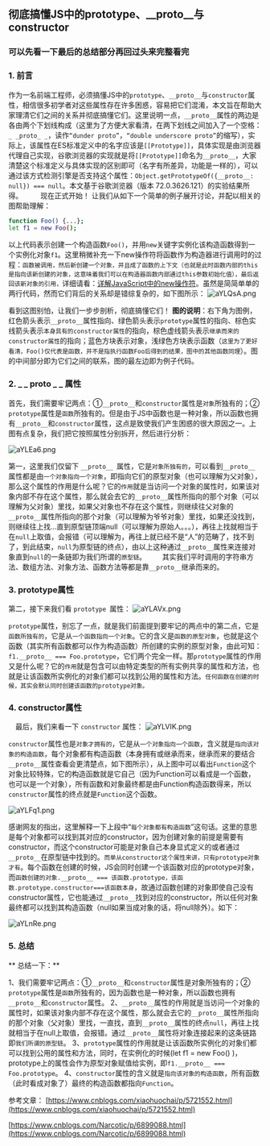 ## 彻底搞懂JS中的prototype、__proto__与constructor

### 可以先看一下最后的总结部分再回过头来完整看完

### 1. 前言

作为一名前端工程师，必须搞懂JS中的`prototype`、`__proto__`与`constructor`属性，相信很多初学者对这些属性存在许多困惑，容易把它们混淆，本文旨在帮助大家理清它们之间的关系并彻底搞懂它们。这里说明一点，`__proto__`属性的两边是各由两个下划线构成（这里为了方便大家看清，在两下划线之间加入了一个空格：`_ _proto_ _`，读作`“dunder proto”`，`“double underscore proto”`的缩写），实际上，该属性在ES标准定义中的名字应该是`[[Prototype]]`，具体实现是由浏览器代理自己实现，谷歌浏览器的实现就是将`[[Prototype]]`命名为`__proto__`，大家清楚这个标准定义与具体实现的区别即可（名字有所差异，功能是一样的），可以通过该方式检测引擎是否支持这个属性：`Object.getPrototypeOf({__proto__: null}) === null`。本文基于谷歌浏览器（版本 72.0.3626.121）的实验结果所得。
   现在正式开始！ 让我们从如下一个简单的例子展开讨论，并配以相关的图帮助理解：
```sh
function Foo() {...};
let f1 = new Foo();
```

以上代码表示创建一个构造函数`Foo()`，并用`new`关键字实例化该构造函数得到一个实例化对象`f1`。这里稍微补充一下new操作符将函数作为构造器进行调用时的过程：`函数被调用，然后新创建一个对象，并且成了函数的上下文（也就是此时函数内部的this是指向该新创建的对象，这意味着我们可以在构造器函数内部通过this参数初始化值），最后返回该新对象的引用，`详细请看：[详解JavaScript中的new操作符](https://blog.csdn.net/cc18868876837/article/details/103149502)。虽然是简简单单的两行代码，然而它们背后的关系却是错综复杂的，如下图所示：
![aYLQsA.png](https://s1.ax1x.com/2020/08/02/aYLQsA.png)

看到这图别怕，让我们一步步剖析，彻底搞懂它们！
  **图的说明**：右下角为图例，红色箭头表示`__proto__`属性指向、绿色箭头表示`prototype`属性的指向、棕色实线箭头表示`本身具有的constructor属性`的指向，棕色虚线箭头表示`继承而来的constructor属性`的指向；蓝色方块表示对象，浅绿色方块表示函数（`这里为了更好看清，Foo()仅代表是函数，并不是指执行函数Foo后得到的结果，图中的其他函数同理`）。图的中间部分即为它们之间的联系，图的最左边即为例子代码。

  ### 2. _ _ proto _ _ 属性

  首先，我们需要牢记两点：①`__proto__`和`constructor`属性是`对象`所独有的；② `prototype`属性是`函数`所独有的。但是由于JS中函数也是一种对象，所以函数也拥有`__proto__`和`constructor`属性，这点是致使我们产生困惑的很大原因之一。上图有点复杂，我们把它按照属性分别拆开，然后进行分析：

 ![aYLEa6.png](https://s1.ax1x.com/2020/08/02/aYLEa6.png)

  第一，这里我们仅留下 `__proto__ `属性，它是`对象所独有的`，可以看到`__proto__`属性都是由`一个对象指向一个对象`，即指向它们的原型对象（也可以理解为父对象），那么这个属性的作用是什么呢？它的`作用`就是当访问一个对象的属性时，如果该对象内部不存在这个属性，那么就会去它的`__proto__`属性所指向的那个对象（可以理解为父对象）里找，如果父对象也不存在这个属性，则继续往父对象的`__proto__`属性所指向的那个对象（可以理解为爷爷对象）里找，如果还没找到，则继续往上找…直到原型链顶端null（可以理解为原始人。。。），再往上找就相当于在`null`上取值，会报错（可以理解为，再往上就已经不是“人”的范畴了，找不到了，到此结束，`null`为原型链的终点），由以上这种通过`__proto__`属性来连接对象直到`null`的一条链即为我们所谓的`原型链`。
  其实我们平时调用的字符串方法、数组方法、对象方法、函数方法等都是靠`__proto__`继承而来的。

### 3. prototype属性

第二，接下来我们看 `prototype `属性：
![aYLAVx.png](https://s1.ax1x.com/2020/08/02/aYLAVx.png)

`prototype`属性，别忘了一点，就是我们前面提到要牢记的两点中的第二点，它是`函数所独有的`，它是从`一个函数指向一个对象`。它的含义是`函数的原型对象`，也就是这个函数（其实所有函数都可以作为构造函数）所创建的实例的原型对象，由此可知：`f1.__proto__ === Foo.prototype`，它们两个完全一样。那`prototype`属性的作用又是什么呢？它的`作用`就是包含可以由特定类型的所有实例共享的属性和方法，也就是让该函数所实例化的对象们都可以找到公用的属性和方法。`任何函数在创建的时候，其实会默认同时创建该函数的prototype对象。`

### 4. constructor属性

 最后，我们来看一下 `constructor` 属性：
![aYLVIK.png](https://s1.ax1x.com/2020/08/02/aYLVIK.png)

`constructor`属性也是`对象才拥有的`，它是从`一个对象指向一个函数`，含义就是`指向该对象的构造函数`，每个对象都有构造函数（本身拥有或继承而来，继承而来的要结合`__proto__`属性查看会更清楚点，如下图所示），从上图中可以看出`Function`这个对象比较特殊，它的构造函数就是它自己（因为Function可以看成是一个函数，也可以是一个对象），所有函数和对象最终都是由Function构造函数得来，所以`constructor`属性的终点就是`Function`这个函数。

![aYLFq1.png](https://s1.ax1x.com/2020/08/02/aYLFq1.png)

感谢网友的指出，这里解释一下上段中“`每个对象都有构造函数`”这句话。这里的意思是每个对象都可以找到其对应的constructor，因为创建对象的前提是需要有constructor，而这个constructor可能是对象自己本身显式定义的或者通过`__proto__`在原型链中找到的。`而单从constructor这个属性来讲，只有prototype对象才有`。每个函数在创建的时候，JS会同时创建一个该函数对应的prototype对象，而`函数创建的对象.__proto__ === 该函数.prototype，该函数.prototype.constructor===该函数本身`，故通过函数创建的对象即使自己没有constructor属性，它也能通过`__proto__`找到对应的constructor，所以任何对象最终都可以找到其构造函数（null如果当成对象的话，将null除外）。如下：

![aYLnRe.png](https://s1.ax1x.com/2020/08/02/aYLnRe.png)

### 5. 总结

** 总结一下：**

1、我们需要牢记两点：①`__proto__`和`constructor`属性是对象所独有的；② `prototype`属性是`函数`所独有的，因为函数也是一种对象，所以函数也拥有`__proto__`和`constructor`属性。
2、`__proto__`属性的作用就是当访问一个对象的属性时，如果该对象内部不存在这个属性，那么就会去它的`__proto__`属性所指向的那个对象（父对象）里找，一直找，直到`__proto__`属性的终点`null`，再往上找就相当于在null上取值，会报错。通过`__proto__`属性将对象连接起来的这条链路即`我们所谓的原型链`。
3、`prototype`属性的作用就是让该函数所实例化的对象们都可以找到公用的属性和方法，同时，在实例化的时候(let f1 = new Foo() )，prototype上的属性会作为原型对象赋值给实例，即`f1.__proto__ === Foo.prototype`。
4、`constructor`属性的含义就是`指向该对象的构造函数`，所有函数（此时看成对象了）最终的构造函数都指向`Function`。

参考文章：
[https://www.cnblogs.com/xiaohuochai/p/5721552.html](https://www.cnblogs.com/xiaohuochai/p/5721552.html)

[https://www.cnblogs.com/Narcotic/p/6899088.html](https://www.cnblogs.com/Narcotic/p/6899088.html)